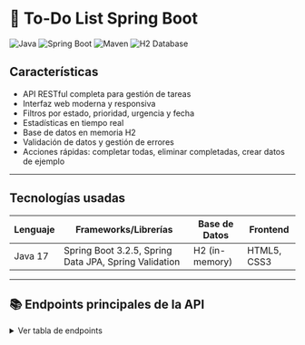 # 📝 To-Do List Spring Boot

![Java](https://img.shields.io/badge/Java-17-blue?logo=java)
![Spring Boot](https://img.shields.io/badge/Spring%20Boot-3.2.5-brightgreen?logo=springboot)
![Maven](https://img.shields.io/badge/Maven-3.8+-orange?logo=apachemaven)
![H2 Database](https://img.shields.io/badge/H2-Database-lightgrey?logo=h2)

## Características

- API RESTful completa para gestión de tareas
- Interfaz web moderna y responsiva
- Filtros por estado, prioridad, urgencia y fecha
- Estadísticas en tiempo real
- Base de datos en memoria H2
- Validación de datos y gestión de errores
- Acciones rápidas: completar todas, eliminar completadas, crear datos de ejemplo

---

## Tecnologías usadas

| Lenguaje | Frameworks/Librerías | Base de Datos | Frontend |
|----------|----------------------|--------------|----------|
| Java 17  | Spring Boot 3.2.5, Spring Data JPA, Spring Validation | H2 (in-memory) | HTML5, CSS3 |

---

## 📚 Endpoints principales de la API

<details>
<summary>Ver tabla de endpoints</summary>

| Método | Endpoint                        | Descripción                                 |
|--------|----------------------------------|---------------------------------------------|
| GET    | `/api/tasks`                    | Listar todas las tareas                     |
| GET    | `/api/tasks/{id}`               | Obtener tarea por ID                        |
| POST   | `/api/tasks`                    | Crear nueva tarea                           |
| PUT    | `/api/tasks/{id}`               | Actualizar tarea existente                  |
| DELETE | `/api/tasks/{id}`               | Eliminar tarea por ID                       |
| PATCH  | `/api/tasks/{id}/complete`      | Marcar tarea como completada                |
| PATCH  | `/api/tasks/{id}/uncomplete`    | Marcar tarea como pendiente                 |
| PATCH  | `/api/tasks/{id}/priority`      | Cambiar prioridad de la tarea               |
| GET    | `/api/tasks/pending`            | Listar tareas pendientes                    |
| GET    | `/api/tasks/completed`          | Listar tareas completadas                   |
| GET    | `/api/tasks/by-priority/{prio}` | Listar tareas por prioridad                 |
| GET    | `/api/tasks/search?q=texto`     | Buscar tareas por descripción               |
| GET    | `/api/tasks/urgent`             | Listar tareas urgentes                      |
| GET    | `/api/tasks/today`              | Listar tareas creadas hoy                   |
| GET    | `/api/tasks/stats`              | Obtener estadísticas de tareas              |
| PATCH  | `/api/tasks/complete-all`       | Marcar todas las tareas como completadas    |
| DELETE | `/api/tasks/completed`          | Eliminar todas las tareas completadas       |
| POST   | `/api/tasks/sample-data`        | Crear datos de ejemplo                      |

</details>
